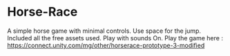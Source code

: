 # Horse-Race
A simple horse game with minimal controls. Use space for the jump. Included all the free assets used.  Play with sounds On.
Play the game here :
 https://connect.unity.com/mg/other/horserace-prototype-3-modified

